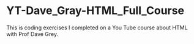 # YT-Dave_Gray-HTML_Full_Course
This is coding exercises I completed on a You Tube course about HTML with Prof Dave Grey.
